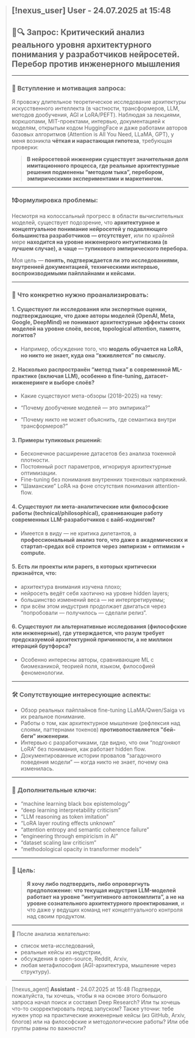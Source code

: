 >[!nexus_user] **User** - 24.07.2025 at 15:48
> ---
> 
> ## 🧠🔍 **Запрос: Критический анализ реального уровня архитектурного понимания у разработчиков нейросетей. Перебор против инженерного мышления**
> 
> ---
> 
> ### 📌 Вступление и мотивация запроса:
> 
> Я провожу длительное теоретическое исследование архитектуры искусственного интеллекта (в частности, трансформеров, LLM, методов дообучения, AGI и LoRA/PEFT). Наблюдая за лекциями, воркшопами, MIT-проектами, интервью, документацией к моделям, открытым кодом HuggingFace и даже работами авторов базовых алгоритмов (Attention is All You Need, LLaMA, GPT), у меня возникла **чёткая и нарастающая гипотеза**, требующая проверки:
> 
> > **В нейросетевой инженерии существует значительная доля имитационного процесса, где реальные архитектурные решения подменены “методом тыка”, перебором, эмпирическими экспериментами и маркетингом.**
> 
> ---
> 
> ### ❗️Формулировка проблемы:
> 
> Несмотря на колоссальный прогресс в области вычислительных моделей,
> существует подозрение, что **архитектурное и концептуальное понимание нейросетей у подавляющего большинства разработчиков — отсутствует**,
> или по крайней мере **находится на уровне инженерного интуитивизма (в лучшем случае), а чаще — тупикового эмпирического перебора.**
> 
> Моя цель — **понять, подтверждается ли это исследованиями, внутренней документацией, техническими интервью, воспроизводимыми пайплайнами и кейсами.**
> 
> ---
> 
> ### 🔬 Что конкретно нужно проанализировать:
> 
> #### 1. **Существуют ли исследования или экспертные оценки, подтверждающие, что даже авторы моделей (OpenAI, Meta, Google, DeepMind) не понимают архитектурные эффекты своих моделей на уровне слоёв, весов, topological attention, памяти, логитов?**
> 
> * Например, обсуждение того, что **модель обучается на LoRA, но никто не знает, куда она “вживляется” по смыслу.**
> 
> #### 2. **Насколько распространён “метод тыка” в современной ML-практике (включая LLM), особенно в fine-tuning, датасет-инженеринге и выборе слоёв?**
> 
> * Какие существуют мета-обзоры (2018–2025) на тему:
> 
>  * “Почему дообучение моделей — это эмпирика?”
>  * “Почему никто не может объяснить, где семантика внутри трансформеров?”
> 
> #### 3. **Примеры тупиковых решений:**
> 
> * Бесконечное расширение датасетов без анализа токенной плотности.
> * Постоянный рост параметров, игнорируя архитектурные оптимизации.
> * Fine-tuning без понимания внутренних токеновых напряжений.
> * “Шаманские” LoRA на фоне отсутствия понимания attention-flow.
> 
> #### 4. **Существуют ли мета-аналитические или философские работы (technical/philosophical), сравнивающие работу современных LLM-разработчиков с вайб-кодингом?**
> 
> * Имеется в виду — не критика дилетантов, а **профессиональный анализ того, что даже в академических и стартап-средах всё строится через эмпиризм + оптимизм + compute.**
> 
> #### 5. **Есть ли проекты или papers, в которых критически признаётся, что:**
> 
> * архитектура внимания изучена плохо;
> * нейросеть ведёт себя хаотично на уровне hidden layers;
> * большинство изменений веса — не интерпретируемы;
> * при всём этом индустрия продолжает двигаться через “попробовали — получилось — сделали релиз”.
> 
> #### 6. **Существуют ли альтернативные исследования (философские или инженерные), где утверждается, что разум требует предсказуемой архитектурной причинности, а не миллион итераций брутфорса?**
> 
> * Особенно интересны авторы, сравнивающие ML с биомеханикой, теорией поля, языком, философией феноменологии.
> 
> ---
> 
> ### 🛠 Сопутствующие интересующие аспекты:
> 
> * Обзор реальных пайплайнов fine-tuning LLaMA/Qwen/Saiga vs их реальное понимание.
> * Работы о том, как архитектурное мышление (рефлексия над слоями, паттернами токенов) **противопоставляется "бей-беги" инженерии**.
> * Интервью с разработчиками, где видно, что они “подгоняют LoRA” без понимания, как работает hidden flow.
> * Документированные истории провалов “загадочного поведения модели” — когда никто не знает, почему она изменилась.
> 
> ---
> 
> ### 📎 Дополнительные ключи:
> 
> * “machine learning black box epistemology”
> * “deep learning interpretability criticism”
> * “LLM reasoning as token imitation”
> * “LoRA layer routing effects unknown”
> * “attention entropy and semantic coherence failure”
> * “engineering through empiricism in AI”
> * “dataset scaling law criticism”
> * “methodological opacity in transformer models”
> 
> ---
> 
> ### 🎯 Цель:
> 
> > **Я хочу либо подтвердить, либо опровергнуть предположение:
> > что текущая индустрия LLM-моделей работает на уровне “интуитивного автокомплита”,
> > а не на уровне сознательного архитектурного проектирования**,
> > и что даже у ведущих команд нет концептуального контроля над своим продуктом.
> 
> ---
> 
> 📌 После анализа желательно:
> 
> * список мета-исследований,
> * реальные кейсы из индустрии,
> * обсуждения в open-source, Reddit, Arxiv,
> * любая метафилософия (AGI-архитектура, мышление через структуру).
> 
> ---
<!-- UID: c2f1968a-fdd5-4232-a24f-c810d25ae09d -->




>[!nexus_agent] **Assistant** - 24.07.2025 at 15:48
> Подтверди, пожалуйста, ты хочешь, чтобы я на основе этого большого запроса начал поиск и составил Deep Research? Или ты хочешь что-то скорректировать перед запуском? Также уточни: тебе нужен упор на практические инженерные кейсы (из GitHub, Arxiv, блогов) или на философские и методологические работы? Или обе группы равны по важности?
<!-- UID: 9d19ff41-fb42-4395-8ab9-4c615dc41c42 -->